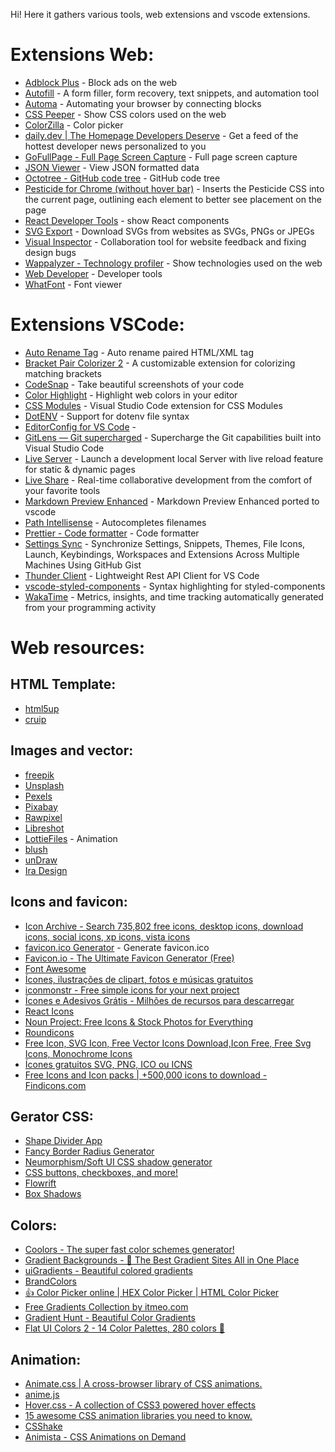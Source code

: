 Hi! Here it gathers various tools, web extensions and vscode extensions.

# Extensions Web:

- [Adblock Plus](https://chrome.google.com/webstore/detail/adblock-plus-free-ad-bloc/cfhdojbkjhnklbpkdaibdccddilifddb) - Block ads on the web
- [Autofill](https://chrome.google.com/webstore/detail/autofill/nlmmgnhgdeffjkdckmikfpnddkbbfkkk) - A form filler, form recovery, text snippets, and automation tool
- [Automa](https://chrome.google.com/webstore/detail/automa/infppggnoaenmfagbfknfkancpbljcca) - Automating your browser by connecting blocks
- [CSS Peeper](https://chrome.google.com/webstore/detail/css-peeper/mbnbehikldjhnfehhnaidhjhoofhpehk) - Show CSS colors used on the web
- [ColorZilla](https://chrome.google.com/webstore/detail/colorzilla/bhlhnicpbhignbdhedgjhgdocnmhomnp) - Color picker
- [daily.dev | The Homepage Developers Deserve](https://chrome.google.com/webstore/detail/dailydev-the-homepage-dev/jlmpjdjjbgclbocgajdjefcidcncaied) - Get a feed of the hottest developer news personalized to you
- [GoFullPage - Full Page Screen Capture](https://chrome.google.com/webstore/detail/gofullpage-full-page-scre/fdpohaocaechififmbbbbbknoalclacl) - Full page screen capture
- [JSON Viewer](https://chrome.google.com/webstore/detail/json-viewer/gbmdgpbipfallnflgajpaliibnhdgobh) - View JSON formatted data
- [Octotree - GitHub code tree](https://chrome.google.com/webstore/detail/octotree-github-code-tree/bkhaagjahfmjljalopjnoealnfndnagc) - GitHub code tree
- [Pesticide for Chrome (without hover bar)](https://chrome.google.com/webstore/detail/pesticide-for-chrome-with/neonnmencpneifkhlmhmfhfiklgjmloi) - Inserts the Pesticide CSS into the current page, outlining each element to better see placement on the page
- [React Developer Tools](https://chrome.google.com/webstore/detail/react-developer-tools/fmkadmapgofadopljbjfkapdkoienihi) - show React components
- [SVG Export](https://chrome.google.com/webstore/detail/svg-export/naeaaedieihlkmdajjefioajbbdbdjgp) - Download SVGs from websites as SVGs, PNGs or JPEGs
- [Visual Inspector](https://chrome.google.com/webstore/detail/visual-inspector/efaejpgmekdkcngpbghnpcmbpbngoclc) - Collaboration tool for website feedback and fixing design bugs
- [Wappalyzer - Technology profiler](https://chrome.google.com/webstore/detail/wappalyzer-technology-pro/gppongmhjkpfnbhagpmjfkannfbllamg) - Show technologies used on the web
- [Web Developer](https://chrome.google.com/webstore/detail/web-developer/bfbameneiokkgbdmiekhjnmfkcnldhhm) - Developer tools
- [WhatFont](https://chrome.google.com/webstore/detail/whatfont/jabopobgcpjmedljpbcaablpmlmfcogm) - Font viewer

# Extensions VSCode:

- [Auto Rename Tag](https://marketplace.visualstudio.com/items?itemName=formulahendry.auto-rename-tag) - Auto rename paired HTML/XML tag
- [Bracket Pair Colorizer 2](https://marketplace.visualstudio.com/items?itemName=CoenraadS.bracket-pair-colorizer-2) - A customizable extension for colorizing matching brackets
- [CodeSnap](https://marketplace.visualstudio.com/items?itemName=adpyke.codesnap) - Take beautiful screenshots of your code
- [Color Highlight](https://marketplace.visualstudio.com/items?itemName=naumovs.color-highlight) - Highlight web colors in your editor
- [CSS Modules](https://marketplace.visualstudio.com/items?itemName=clinyong.vscode-css-modules) - Visual Studio Code extension for CSS Modules
- [DotENV](https://marketplace.visualstudio.com/items?itemName=mikestead.dotenv) - Support for dotenv file syntax
- [EditorConfig for VS Code](https://marketplace.visualstudio.com/items?itemName=EditorConfig.EditorConfig) -
- [GitLens — Git supercharged](https://marketplace.visualstudio.com/items?itemName=eamodio.gitlens) - Supercharge the Git capabilities built into Visual Studio Code
- [Live Server](https://marketplace.visualstudio.com/items?itemName=ritwickdey.LiveServer) - Launch a development local Server with live reload feature for static & dynamic pages
- [Live Share](https://marketplace.visualstudio.com/items?itemName=MS-vsliveshare.vsliveshare) - Real-time collaborative development from the comfort of your favorite tools
- [Markdown Preview Enhanced](https://marketplace.visualstudio.com/items?itemName=shd101wyy.markdown-preview-enhanced) - Markdown Preview Enhanced ported to vscode
- [Path Intellisense](https://marketplace.visualstudio.com/items?itemName=christian-kohler.path-intellisense) - Autocompletes filenames
- [Prettier - Code formatter](https://marketplace.visualstudio.com/items?itemName=esbenp.prettier-vscode) - Code formatter
- [Settings Sync](https://marketplace.visualstudio.com/items?itemName=Shan.code-settings-sync) - Synchronize Settings, Snippets, Themes, File Icons, Launch, Keybindings, Workspaces and Extensions Across Multiple Machines Using GitHub Gist
- [Thunder Client](https://marketplace.visualstudio.com/items?itemName=rangav.vscode-thunder-client) - Lightweight Rest API Client for VS Code
- [vscode-styled-components](https://marketplace.visualstudio.com/items?itemName=mf.vscode-styled-components) - Syntax highlighting for styled-components
- [WakaTime](https://marketplace.visualstudio.com/items?itemName=WakaTime.vscode-wakatime) - Metrics, insights, and time tracking automatically generated from your programming activity

# Web resources:

## HTML Template:

- [html5up](https://html5up.net/)
- [cruip](https://cruip.com/)

## Images and vector:

- [freepik](https://www.freepik.com/)
- [Unsplash](https://unsplash.com/)
- [Pexels](https://www.pexels.com/)
- [Pixabay](https://pixabay.com/)
- [Rawpixel](https://rawpixel.com/)
- [Libreshot](https://libreshot.com/)
- [LottieFiles](https://lottiefiles.com/) - Animation
- [blush](https://blush.design/)
- [unDraw](https://undraw.co/)
- [Ira Design](https://iradesign.io/)

## Icons and favicon:

- [Icon Archive - Search 735,802 free icons, desktop icons, download icons, social icons, xp icons, vista icons](https://iconarchive.com/)
- [favicon.ico Generator](https://www.favicon.cc/) - Generate favicon.ico
- [Favicon.io - The Ultimate Favicon Generator (Free)](https://favicon.io/)
- [Font Awesome](https://fontawesome.com/)
- [Ícones, ilustrações de clipart, fotos e músicas gratuitos](https://icons8.com.br/)
- [iconmonstr - Free simple icons for your next project](https://iconmonstr.com/)
- [Ícones e Adesivos Grátis - Milhões de recursos para descarregar](https://www.flaticon.com/br/)
- [React Icons](https://react-icons.github.io/react-icons)
- [Noun Project: Free Icons & Stock Photos for Everything](https://thenounproject.com/)
- [Roundicons](https://roundicons.com/vector-free-icons/)
- [Free Icon, SVG Icon, Free Vector Icons Download,Icon Free, Free Svg Icons, Monochrome Icons](https://freeicons.io/)
- [Ícones gratuitos SVG, PNG, ICO ou ICNS](https://icon-icons.com/pt/)
- [Free Icons and Icon packs | +500,000 icons to download - Findicons.com](https://findicons.com/)

## Gerator CSS:

- [Shape Divider App](https://www.shapedivider.app/)
- [Fancy Border Radius Generator](https://9elements.github.io/fancy-border-radius/)
- [Neumorphism/Soft UI CSS shadow generator](https://neumorphism.io/#e0e0e0)
- [CSS buttons, checkboxes, and more!](https://cssbuttons.io/)
- [Flowrift](https://flowrift.com/c/banner)
- [Box Shadows](https://box-shadow.dev/)

## Colors:

- [Coolors - The super fast color schemes generator!](https://coolors.co/)
- [Gradient Backgrounds - 🌈 The Best Gradient Sites All in One Place](https://ssgradient.io/gradient-backgrounds/)
- [uiGradients - Beautiful colored gradients](https://uigradients.com/#Telegram)
- [BrandColors](https://brandcolors.net/)
- [👍 Color Picker online | HEX Color Picker | HTML Color Picker](https://magecolorpicker.com/)
- [Free Gradients Collection by itmeo.com](https://webgradients.com/)
- [Gradient Hunt - Beautiful Color Gradients](https://gradienthunt.com/)
- [Flat UI Colors 2 - 14 Color Palettes, 280 colors 🎨](https://flatuicolors.com/)

## Animation:
- [Animate.css | A cross-browser library of CSS animations.](https://animate.style/)
- [anime.js](https://animejs.com)
- [Hover.css - A collection of CSS3 powered hover effects](http://ianlunn.github.io/Hover/)
- [15 awesome CSS animation libraries you need to know.](https://devdojo.com/abhiraj/15-awesome-css-animation-libraries-you-need-to-know)
- [CSShake](http://elrumordelaluz.github.io/csshake/)
- [Animista - CSS Animations on Demand](https://animista.net/)